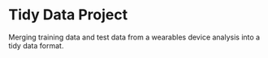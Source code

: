 # Tidy Data Project

Merging training data and test data from a wearables device analysis into a tidy data format.
